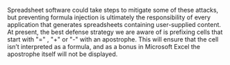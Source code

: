 Spreadsheet software could take steps to mitigate some of these attacks, but preventing formula injection is ultimately the responsibility of every application that generates spreadsheets containing user-supplied content. At present, the best defense strategy we are aware of is prefixing cells that start with "=" , "+" or "-" with an apostrophe. This will ensure that the cell isn’t interpreted as a formula, and as a bonus in Microsoft Excel the apostrophe itself will not be displayed.